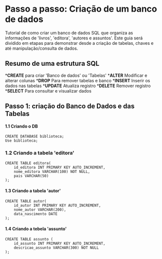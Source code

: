 # Passo a passo: Criação de um banco de dados
 Tutorial de como criar um banco de dados SQL que organiza
as informações de 'livros', 'editora', 'autores e assuntos'.
Este guia será dividido em etapas para demonstrar desde a
criação de tabelas, chaves e até manipulação/consulta de dados.

## Resumo de uma estrutura SQL
*__CREATE__ para criar 'Banco de dados' ou 'Tabelas'
*__ALTER__ Modificar e alterar colunas
*__DROP__ Para remover tabelas e banco
*__INSERT__ Inserir os dados nas tabelas
*__UPDATE__ Atualiza registro
*__DELETE__ Remover registro
*__SELECT__ Para consultar e visualizar dados

## Passo 1: criação do Banco de Dados e das Tabelas
#### 1.1 Criando o DB

```
CREATE DATABASE biblioteca;
Use biblioteca;
```

### 1.2 Criando a tabela 'editora'
```
CREATE TABLE editora(
    id_editora INT PRIMARY KEY AUTO_INCREMENT,
    nome_editora VARCHAR(100) NOT NULL,
    pais VARCHAR(50)
);
```

#### 1.3 Criando a tabela 'autor'
```
CREATE TABLE autor(
    id_autor INT PRIMARY KEY AUTO_INCREMENT,
    nome_autor VARCHAR(200),
    data_nascimento DATE
);
```

#### 1.4 Criando a tebela 'assunto'
```
CREATE TABLE assunto (
    id_assunto INT PRIMARY KEY AUTO_INCREMENT,
    descricao_assunto VARCHAR(300) NOT NULL
);
```
